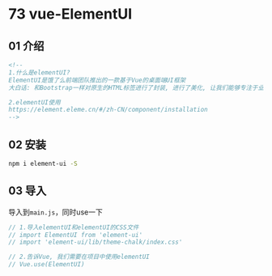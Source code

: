 # 73 vue-ElementUI



## 01 介绍

```html
<!--
1.什么是elementUI?
ElementUI是饿了么前端团队推出的一款基于Vue的桌面端UI框架
大白话: 和Bootstrap一样对原生的HTML标签进行了封装, 进行了美化, 让我们能够专注于业务逻辑而不是UI界面

2.elementUI使用
https://element.eleme.cn/#/zh-CN/component/installation
-->
```



## 02 安装

```sh
npm i element-ui -S
```





## 03 导入

导入到`main.js`，同时use一下

```js
// 1.导入elementUI和elementUI的CSS文件
// import ElementUI from 'element-ui'
// import 'element-ui/lib/theme-chalk/index.css'

// 2.告诉Vue, 我们需要在项目中使用elementUI
// Vue.use(ElementUI)
```